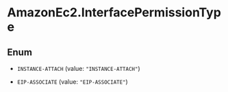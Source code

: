 # AmazonEc2.InterfacePermissionType

## Enum


* `INSTANCE-ATTACH` (value: `"INSTANCE-ATTACH"`)

* `EIP-ASSOCIATE` (value: `"EIP-ASSOCIATE"`)


